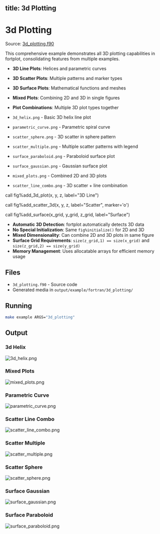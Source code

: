 title: 3d Plotting
---

# 3d Plotting

Source: [3d_plotting.f90](https://github.com/lazy-fortran/fortplot/blob/main/example/fortran/3d_plotting/3d_plotting.f90)

This comprehensive example demonstrates all 3D plotting capabilities in fortplot, consolidating features from multiple examples.

- **3D Line Plots**: Helices and parametric curves
- **3D Scatter Plots**: Multiple patterns and marker types
- **3D Surface Plots**: Mathematical functions and meshes
- **Mixed Plots**: Combining 2D and 3D in single figures
- **Plot Combinations**: Multiple 3D plot types together

- `3d_helix.png` - Basic 3D helix line plot
- `parametric_curve.png` - Parametric spiral curve
- `scatter_sphere.png` - 3D scatter in sphere pattern
- `scatter_multiple.png` - Multiple scatter patterns with legend
- `surface_paraboloid.png` - Paraboloid surface plot
- `surface_gaussian.png` - Gaussian surface plot
- `mixed_plots.png` - Combined 2D and 3D plots
- `scatter_line_combo.png` - 3D scatter + line combination

call fig%add_3d_plot(x, y, z, label="3D Line")

call fig%add_scatter_3d(x, y, z, label="Scatter", marker='o')

call fig%add_surface(x_grid, y_grid, z_grid, label="Surface")

- **Automatic 3D Detection**: fortplot automatically detects 3D data
- **No Special Initialization**: Same `fig%initialize()` for 2D and 3D
- **Mixed Dimensionality**: Can combine 2D and 3D plots in same figure
- **Surface Grid Requirements**: `size(z_grid,1) == size(x_grid)` and `size(z_grid,2) == size(y_grid)`
- **Memory Management**: Uses allocatable arrays for efficient memory usage

## Files

- `3d_plotting.f90` - Source code
- Generated media in `output/example/fortran/3d_plotting/`

## Running

```bash
make example ARGS="3d_plotting"
```

## Output

### 3d Helix

![3d_helix.png](../../media/examples/3d_plotting/3d_helix.png)

### Mixed Plots

![mixed_plots.png](../../media/examples/3d_plotting/mixed_plots.png)

### Parametric Curve

![parametric_curve.png](../../media/examples/3d_plotting/parametric_curve.png)

### Scatter Line Combo

![scatter_line_combo.png](../../media/examples/3d_plotting/scatter_line_combo.png)

### Scatter Multiple

![scatter_multiple.png](../../media/examples/3d_plotting/scatter_multiple.png)

### Scatter Sphere

![scatter_sphere.png](../../media/examples/3d_plotting/scatter_sphere.png)

### Surface Gaussian

![surface_gaussian.png](../../media/examples/3d_plotting/surface_gaussian.png)

### Surface Paraboloid

![surface_paraboloid.png](../../media/examples/3d_plotting/surface_paraboloid.png)

